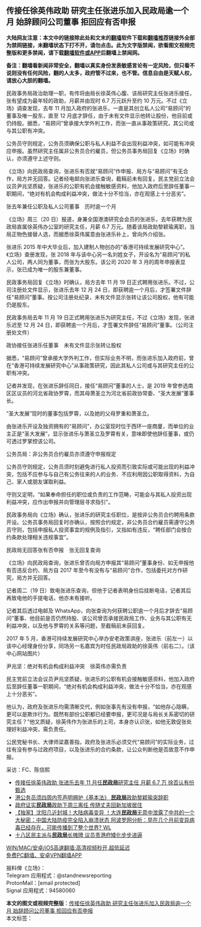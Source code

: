  <h2>传接任徐英伟政助 研究主任张进乐加入民政局逾一个月 始辞顾问公司董事 拒回应有否申报</h2> <p class="notice"><b>大陆网友注意：本文中的链接除此处和文末的<a href="https://github.com/bannedbook/fanqiang" >翻墙</a>软件下载和<a href="https://github.com/killgcd/justmysocks/blob/master/README.md">翻墙推荐</a>链接外全部为禁网链接，未翻墙状态下打不开，请勿点击。此为文字版禁闻，欲看图文视频完整版和更多禁闻，请下载<a href="https://github.com/bannedbook/fanqiang">翻墙软件或APP</a>后翻墙上禁闻网。</p><p>备注：翻墙看新闻非常安全，翻墙以真实身份发表敏感言论有一定风险，但只看不说则没有任何风险，翻的人太多，政府管不过来，也不管。信息自由是天赋人权，请放心大胆的翻墙。</b></p>  <div class="entry">  <p>民政事务局政治助理一职，有传将由局长徐英伟心腹、该局研究主任张进乐接任，张有望成为最年轻的政助，月薪并由现时 6.7 万元跃升至约 10 万元。不过《立场》调查发现，去年 11 月加入政府的张进乐，一直是其创立私人公司“易顾问”的董事及唯一股东，直至 12 月底才辞任，由于未有文件显示他转让股份，他目前或仍持股。据悉，“易顾问”曾承接大学外判工作，而张一直从事政策研究，其公司或与其公职有冲突。</p> <p>公务员守则规定，公务员须确保公职与私人利益不会出现利益冲突，如可能有冲突应申报。虽然研究主任属非公务员合约雇员，但公务员事务局回复《立场》时确认，亦须遵守上述守则。</p> <p>《立场》向民政局查询，张进乐有否就“易顾问”作申报、局方与“易顾问”有无合作，局方并无回答。记者经电邮向张进乐查询，截稿前未有回复。民主党前立法会议员尹兆坚质疑，张进乐的公职有机会接触敏感资料，他加入政府后至辞任董事一职期间，“绝对有机会构成利益冲突，做法十分不恰当，亦在观感上十分恶劣”。</p> <p>张去年兼任公职及私人公司董事　历时逾一个月</p> <p>《立场》周三（20 日）报道，身兼全国港澳研究会会员的张进乐，去年获聘为民政局直属徐英伟办公室的研究主任，月薪 6.7 万元。随着该局政助黎颖瑜离职，当局正物色接替人选，而据悉徐英伟属意由张进乐补上，曾向外介绍张。</p> <p>张进乐 2015 年中大毕业后，加入建制人物创办的“香港可持续发展研究中心”。《立场》查册发现，张 2018 年与该中心另一名刘姓女子，开设名为“易顾问”的私人公司，两人同为董事，而张为大股东。该公司 2020 年 3 月的周年申报表显示，张已成为唯一的股东兼董事。</p> <p>民政事务局回复《立场》时确认，局方去年 11 月 19 日正式聘用张进乐。不过，公司注册处文件显示，张进乐去年 12 月 24 日，即获聘逾一个月后，才签署文件辞任“易顾问”董事。按公司注册处纪录，未有文件显示张转让该公司股权，他有可能仍是股东。</p>  <p>民政事务局去年 11 月 19 日正式聘用张进乐为研究主任，不过《立场》发现，张进乐迟至 12 月 24 日，即获聘逾一个月后，才签署文件辞任“易顾问”董事。（公司注册处文件）</p> <p>政协接任张进乐任董事　未有文件显示张转让股权</p> <p>据悉，“易顾问”曾承接大学外判工作，但实际业务不明，而张进乐加入政府前，曾在“香港可持续发展研究中心”从事政策研究，因此其私人公司或与其研究主任的公职有冲突。</p> <p>记者并发现，在张进乐辞任同日，接任“易顾问”董事的人士，是 2019 年曾参选南区区议员的河北省政协罗霄，而其母萧圣立为河北省前政协常委、“圣大发展”董事长。</p> <p>“圣大发展”现时的董事包括罗霄，以及她的父母罗重和萧圣立。</p> <p>由张进乐开设及独资拥有的“易顾问”，办公室现时位于西环一座商厦，而单位的业主正是“圣大发展”，显示张进乐与萧圣立及罗霄有关，意味即使他辞任董事，或仍可透过罗掌控该公司。</p> <p>公务员局：非公务员合约雇员亦须遵守申报规定</p>  <p>公务员守则规定，公务员须时刻避免进行私人投资而引致实际或可能出现的利益冲突，包括不应参与与自己有公务往来的人的业务、不应利用因公职取得资料，为自己、家人或朋友谋取利益。</p> <p>守则又定明，“如果奉命担任的职位或负责的工作范畴，可能会与其私人投资出现利益冲突，应作出申报并向管理层寻求指引”。</p> <p>民政事务局向《立场》确认，张进乐的研究主任职位，是按非公务员合约聘用条款开设。公务员事务局回复时亦确认，按照合约规定，非公务员合约雇员需遵守公务员守则，包括申报私人投资事宜的规例及指引，又指如有违反，“聘任部门会按合约条款处理相关违规事宜”。</p> <p>民政局无回答张有否申报　张无回复查询</p> <p>《立场》向民政局查询，张进乐曾否向局方申报其“易顾问”董事身份、如无申报他有否违反合约、局方自 2017 年至今有没有与“易顾问”合作，包括委托对方作研究，局方并无回答。</p> <p>记者周二（19 日）致电张进乐查询，但他于记者表明身份后挂断电话，记者其后再致电他的手提电话，他亦未有接听。</p> <p>记者其后透过电邮及 WhatsApp，向张查询为何获聘公职逾一个月后才辞去“易顾问”董事、他目前是否仍然持股、该公司曾否承接民政局工作、业务与其公职有无利益冲突，以及他与罗霄的关系等问题，至截稿前未获回复。</p>  <p>2017 年 5 月，香港可持续发展研究中心举办安老政策讲座，张进乐（前左一）以该中心经理身份分享，同场另一名嘉宾为时任民政局政助的徐英伟（前右二）。（该中心网站图片）</p> <p>尹兆坚：绝对有机会构成利益冲突　徐英伟亦需负责</p> <p>民主党前立法会议员尹兆坚质疑，张进乐的公职有机会接触敏感资料，他加入政府后至辞任董事一职期间，“绝对有机会构成利益冲突，做法十分不恰当，亦在观感上十分恶劣”。</p> <p>他认为，政府及张进乐均需清晰交代，例如张事先有没有申报，“如他存心隐瞒，更可以是欺诈行为。既然有部份公职都已经要申报，更可况是与局长关系密切的研究主任？”他又质疑，徐英伟作为张进乐的上司，本身亦认识张，如他无敦促张处理好利益冲突，需负责任。</p> <p>公民党秘书长、大律师梁嘉善指，政府及张进乐必须交代“易顾问”的实际业务，过往有没有参与过政府项目，以及张进乐的合约条款，让公众判断他是否故意不作申报。</p> <p>采访：FC、陈信熙</p> <ul class='op-related-articles' title='相关阅读'> <li><a href='https://www.bannedbook.org/bnews/comments/20210121/1471712.html' target='_blank'>传接任徐英伟政助 张进乐去年 11 月任<b>民政局</b>研究主任 月薪 6.7 万 徐否认有份甄选</a></li> <li><a href='https://www.bannedbook.org/bnews/headline/20210115/1468207.html' target='_blank'>港公务员须四周内签声明拥护《基本法》 <b>民政局</b>政助黎颖瑜突辞职</a></li> <li><a href='https://www.bannedbook.org/bnews/comments/20210115/1468143.html' target='_blank'>政府证实<b>民政局</b>政助下周三离任 传随丈夫回新加坡居住</a></li> <li><a href='https://www.bannedbook.org/bnews/bannedvideo/20210106/1461847.html' target='_blank'>【独家】沈阳几近封城！大陆病毒变异 ！大连<b>民政局</b>无意中泄露了中共的一个大秘密：中国大陆防疫完全陷入崩溃状态 阿波罗网分析：早在几个月前变异病毒已经存在，可能传播到了整个世界? WL</a></li> <li><a href='https://www.bannedbook.org/bnews/headline/20201008/1410251.html' target='_blank'>十八区民主派与<b>民政局</b>长摊牌 议员责港府矮化步步进逼</a></li> </ul> <p class="texttj"> <a href="https://github.com/bannedbook/fanqiang/wiki/V2ray%E6%9C%BA%E5%9C%BA" target="_blank">WIN/MAC/安卓/iOS高速翻墙:高清视频秒开,超低延迟</a><br/> <a href="https://github.com/bannedbook/fanqiang/wiki/%E7%A6%81%E9%97%BB%E7%BD%91%E5%AE%89%E5%8D%93%E7%BF%BB%E5%A2%99%E6%96%B0%E9%97%BBAPP" target="_blank">免费PC翻墙、安卓VPN翻墙APP</a></p><p>报料俾《立场》：<br /> Telegram 应用程式：@standnewsreporting<br /> ProtonMail：[email protected]<br /> Signal 应用程式：94580060</p> <a name='sharetosocial'></a>       <div><b>本文的图文或视频完整版</b>：<a href='https://www.bannedbook.org/bnews/comments/20210121/1472086.html'>传接任徐英伟政助 研究主任张进乐加入民政局逾一个月 始辞顾问公司董事 拒回应有否申报</a></div>  </div><!--END ENTRY--> <div class="postfooter"> <div>本文标签：</div>  </div><!--END POSTFOOTER--> 